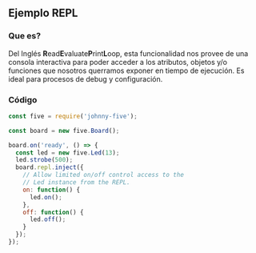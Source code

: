 ## Ejemplo REPL

### Que es?
Del Inglés **R**ead**E**valuate**P**rint**L**oop, esta funcionalidad nos provee de una consola interactiva para poder acceder a los atributos, objetos y/o funciones que nosotros querramos exponer en tiempo de ejecución. Es ideal para procesos de debug y configuración.
### Código
```javascript
const five = require('johnny-five');

const board = new five.Board();

board.on('ready', () => {
  const led = new five.Led(13);
  led.strobe(500);
  board.repl.inject({
    // Allow limited on/off control access to the
    // Led instance from the REPL.
    on: function() {
      led.on();
    },
    off: function() {
      led.off();
    }
  });
});

```
